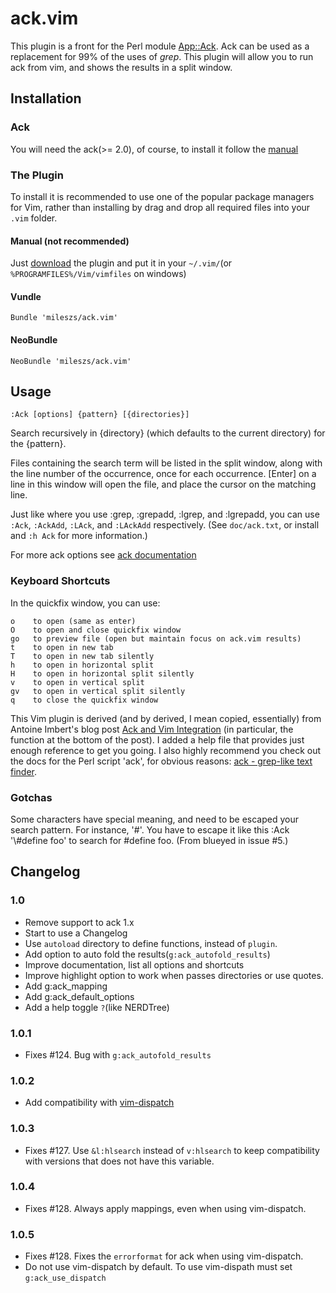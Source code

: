 # ack.vim

This plugin is a front for the Perl module
[App::Ack](http://search.cpan.org/~petdance/ack/ack).  Ack can be used as a
replacement for 99% of the uses of _grep_.  This plugin will allow you to run
ack from vim, and shows the results in a split window.

## Installation

### Ack

You will need the ack(>= 2.0), of course, to install it follow the
[manual](http://beyondgrep.com/install/)

### The Plugin

To install it is recommended to use one of the popular package managers for Vim,
rather than installing by drag and drop all required files into your `.vim` folder.

#### Manual (not recommended)

Just
[download](https://github.com/mileszs/ack.vim/archive/kb-improve-readme.zip) the
plugin and put it in your `~/.vim/`(or `%PROGRAMFILES%/Vim/vimfiles` on windows)

#### Vundle

    Bundle 'mileszs/ack.vim'

#### NeoBundle

    NeoBundle 'mileszs/ack.vim'

## Usage

    :Ack [options] {pattern} [{directories}]

Search recursively in {directory} (which defaults to the current directory) for
the {pattern}.

Files containing the search term will be listed in the split window, along with
the line number of the occurrence, once for each occurrence.  [Enter] on a line
in this window will open the file, and place the cursor on the matching line.

Just like where you use :grep, :grepadd, :lgrep, and :lgrepadd, you can use
`:Ack`, `:AckAdd`, `:LAck`, and `:LAckAdd` respectively.
(See `doc/ack.txt`, or install and `:h Ack` for more information.)

For more ack options see
[ack documentation](http://beyondgrep.com/documentation/)

### Keyboard Shortcuts

In the quickfix window, you can use:

    o    to open (same as enter)
    O    to open and close quickfix window
    go   to preview file (open but maintain focus on ack.vim results)
    t    to open in new tab
    T    to open in new tab silently
    h    to open in horizontal split
    H    to open in horizontal split silently
    v    to open in vertical split
    gv   to open in vertical split silently
    q    to close the quickfix window

This Vim plugin is derived (and by derived, I mean copied, essentially) from
Antoine Imbert's blog post
[Ack and Vim Integration](http://blog.ant0ine.com/typepad/2007/03/ack-and-vim-integration.html)
(in particular, the function at the bottom of the post).  I added a help file that
provides just enough reference to get you going.  I also highly recommend you
check out the docs for the Perl script 'ack', for obvious reasons:
[ack - grep-like text finder](http://beyondgrep.com/).

### Gotchas

Some characters have special meaning, and need to be escaped your search
pattern. For instance, '#'. You have to escape it like this :Ack '\\\#define
foo' to search for #define foo. (From blueyed in issue #5.)

## Changelog

### 1.0

* Remove support to ack 1.x
* Start to use a Changelog
* Use `autoload` directory to define functions, instead of `plugin`.
* Add option to auto fold the results(`g:ack_autofold_results`)
* Improve documentation, list all options and shortcuts
* Improve highlight option to work when passes directories or use quotes.
* Add g:ack_mapping
* Add g:ack_default_options
* Add a help toggle `?`(like NERDTree)

### 1.0.1

* Fixes #124. Bug with `g:ack_autofold_results`

### 1.0.2

* Add compatibility with [vim-dispatch](https://github.com/tpope/vim-dispatch)

### 1.0.3

* Fixes #127. Use `&l:hlsearch` instead of `v:hlsearch` to keep compatibility
with versions that does not have this variable.

### 1.0.4

* Fixes #128. Always apply mappings, even when using vim-dispatch.

### 1.0.5

* Fixes #128. Fixes the `errorformat` for ack when using vim-dispatch.
* Do not use vim-dispatch by default. To use vim-dispath must set
`g:ack_use_dispatch`
